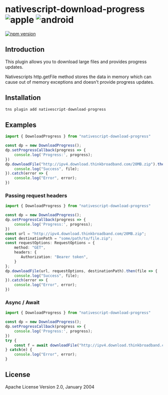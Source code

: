 # nativescript-download-progress ![apple](https://cdn3.iconfinder.com/data/icons/picons-social/57/16-apple-32.png) ![android](https://cdn4.iconfinder.com/data/icons/logos-3/228/android-32.png)

[![npm version](https://badge.fury.io/js/nativescript-download-progress.svg)](http://badge.fury.io/js/nativescript-download-progress)

## Introduction

This plugin allows you to download large files and provides progress updates.

Nativescripts http.getFile method stores the data in memory which can cause out of memory exceptions and doesn't provide progress updates.

## Installation


```javascript
tns plugin add nativescript-download-progress
```

## Examples

```typescript
import { DownloadProgress } from "nativescript-download-progress"

const dp = new DownloadProgress();
dp.setProgressCallback(progress => {
    console.log('Progress:', progress);
})
dp.downloadFile("http://ipv4.download.thinkbroadband.com/20MB.zip").then(file => {
    console.log("Success", file);
}).catch(error => {
    console.log("Error", error);
})
```

### Passing request headers

```typescript
import { DownloadProgress } from "nativescript-download-progress"

const dp = new DownloadProgress();
dp.setProgressCallback(progress => {
    console.log('Progress:', progress);
})
const url = "http://ipv4.download.thinkbroadband.com/20MB.zip";
const destinationPath = "some/path/to/file.zip";
const requestOptions: RequestOptions = {
    method: "GET",
    headers: {
       Authorization: "Bearer token",
    }
};
dp.downloadFile(url, requestOptions, destinationPath).then(file => {
    console.log("Success", file);
}).catch(error => {
    console.log("Error", error);
})
```

### Async / Await

```typescript
import { DownloadProgress } from "nativescript-download-progress"

const dp = new DownloadProgress();
dp.setProgressCallback(progress => {
    console.log('Progress:', progress);
})
try {
    const f = await downloadFile("http://ipv4.download.thinkbroadband.com/20MB.zip");
} catch(e) {
    console.log("Error", error);
}
```

## License

Apache License Version 2.0, January 2004
